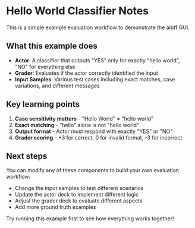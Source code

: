 # Hello World Classifier Notes

This is a simple example evaluation workflow to demonstrate the aibff GUI.

## What this example does

- **Actor**: A classifier that outputs "YES" only for exactly "hello world",
  "NO" for everything else
- **Grader**: Evaluates if the actor correctly identified the input
- **Input Samples**: Various test cases including exact matches, case
  variations, and different messages

## Key learning points

1. **Case sensitivity matters** - "Hello World" ≠ "hello world"
2. **Exact matching** - "hello" alone is not "hello world"
3. **Output format** - Actor must respond with exactly "YES" or "NO"
4. **Grader scoring** - +3 for correct, 0 for invalid format, -3 for incorrect

## Next steps

You can modify any of these components to build your own evaluation workflow:

- Change the input samples to test different scenarios
- Update the actor deck to implement different logic
- Adjust the grader deck to evaluate different aspects
- Add more ground truth examples

Try running this example first to see how everything works together!
